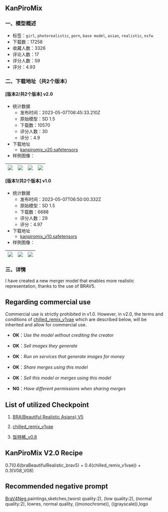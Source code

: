 ## KanPiroMix
### 一、模型概述

- 标签：`girl`, `photorealistic`, `porn`, `base model`, `asian`, `realistic`, `nsfw`
- 下载数：17258
- 收藏人数：3326
- 评论人数：17
- 评分人数：59
- 评分：4.93

### 二、下载地址（共2个版本）

#### [版本2/共2个版本] v2.0

- 统计数据
  - 发布时间：2023-05-07T06:45:33.210Z
  - 原始模型：SD 1.5
  - 下载数：10570
  - 评分人数：30
  - 评分：4.9
- 下载地址
  - [kanpiromix_v20.safetensors](https://civitai.com/api/download/models/64558)
- 样例图像：

| <img src="https://image.civitai.com/xG1nkqKTMzGDvpLrqFT7WA/b4405b81-a5df-452d-a299-7467a440bdbc/width=450/713684.jpeg" /> | <img src="https://image.civitai.com/xG1nkqKTMzGDvpLrqFT7WA/42d64c8d-d6c8-49b7-80eb-d6e6cd2096c0/width=450/713686.jpeg" /> | <img src="https://image.civitai.com/xG1nkqKTMzGDvpLrqFT7WA/86133193-7650-47c7-b83c-aab801e02960/width=450/713689.jpeg" /> | <img src="https://image.civitai.com/xG1nkqKTMzGDvpLrqFT7WA/8ac2f289-e7b5-4aa4-bf6d-dc4d889e6e52/width=450/713690.jpeg" /> |
| ---- | ---- | ---- | ---- |

#### [版本1/共2个版本] v1.0

- 统计数据
  - 发布时间：2023-05-07T06:50:00.332Z
  - 原始模型：SD 1.5
  - 下载数：6688
  - 评分人数：29
  - 评分：4.97
- 下载地址
  - [kanpiromix_v10.safetensors](https://civitai.com/api/download/models/29415)
- 样例图像：

| <img src="https://image.civitai.com/xG1nkqKTMzGDvpLrqFT7WA/463d1e8b-43c4-41bc-9722-c34ca115d900/width=450/499518.jpeg" /> | <img src="https://image.civitai.com/xG1nkqKTMzGDvpLrqFT7WA/8cb6ddc6-4547-45e3-2b27-1e2d87c79200/width=450/332710.jpeg" /> | <img src="https://image.civitai.com/xG1nkqKTMzGDvpLrqFT7WA/892e895f-6c93-4910-e74b-32c1573eeb00/width=450/332709.jpeg" /> |
| ---- | ---- | ---- |


### 三、详情
<p>I have created a new merger model that enables more realistic representation, thanks to the use of BRAV5.</p><p></p><h2>Regarding commercial use</h2><p>Commercial use is strictly prohibited in v1.0. However, in v2.0, the terms and conditions of <a target="_blank" rel="ugc" href="https://huggingface.co/sazyou-roukaku/chilled_remix">chilled_remix_v1vae</a> which are described below, will be inherited and allow for commercial use.</p><p></p><ul><li><p><strong>OK</strong>：<em>Use the model without crediting the creator</em></p></li><li><p><strong>OK</strong>：<em>Sell images they generate</em></p></li><li><p><strong>OK</strong>：<em>Run on services that generate images for money</em></p></li><li><p><strong>OK</strong>：<em>Share merges using this model</em></p></li><li><p><strong>OK</strong>：<em>Sell this model or merges using this model</em></p></li><li><p><strong>NG</strong>：<em>Have different permissions when sharing merges</em></p></li></ul><p></p><h2>List of utilized Checkpoint</h2><ol><li><p><a target="_blank" rel="ugc" href="https://civitai.com/models/25494/brabeautiful-realistic-asians-v5">BRA(Beautiful Realistic Asians) V5</a></p></li><li><p><a target="_blank" rel="ugc" href="https://huggingface.co/sazyou-roukaku/chilled_remix">chilled_remix_v1vae</a></p></li><li><p><a target="_blank" rel="ugc" href="https://civitai.com/models/18427/v08">饭特稀_v0.8</a></p><p></p></li></ol><h2>KanPiroMix V2.0 Recipe</h2><p>0.7(0.6(braBeautifulRealistic_brav5) + 0.4(chilled_remix_v1vae)) + 0.3(V08_V08)</p><p></p><h2>Recommended negative prompt</h2><p><a rel="ugc" href="https://pleasebankai.fanbox.cc/posts/5775230">BraV4Neg</a>,paintings,sketches,(worst quality:2), (low quality:2), (normal quality:2), lowres, normal quality, ((monochrome)), ((grayscale)),logo</p>